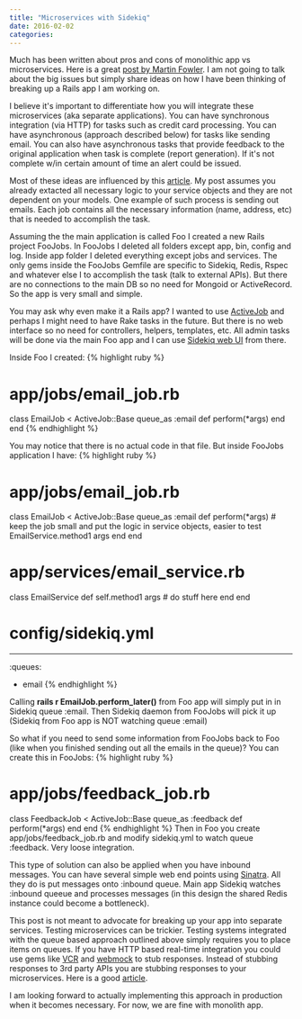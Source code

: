 ```yaml
---
title: "Microservices with Sidekiq"
date: 2016-02-02
categories:
---
```


Much has been written about pros and cons of monolithic app vs microservices.  Here is a great [post by Martin Fowler](http://martinfowler.com/articles/microservice-trade-offs.html).  I am not going to talk about the big issues but simply share ideas on how I have been thinking of breaking up a Rails app I am working on.

I believe it's important to differentiate how you will integrate these microservices (aka separate applications).  You can have synchronous integration (via HTTP) for tasks such as credit card processing.  You can have asynchronous (approach described below) for tasks like sending email.  You can also have asynchronous tasks that provide feedback to the original application when task is complete (report generation).  If it's not complete w/in certain amount of time an alert could be issued.

Most of these ideas are influenced by this [article](http://brandonhilkert.com/blog/sidekiq-as-a-microservice-message-queue/).  My post assumes you already extacted all necessary logic to your service objects and they are not dependent on your models.  One example of such process is sending out emails.  Each job contains all the necessary information (name, address, etc) that is needed to accomplish the task.

Assuming the the main application is called Foo I created a new Rails project FooJobs.  In FooJobs I deleted all folders except app, bin, config and log.  Inside app folder I deleted everything except jobs and services.  The only gems inside the FooJobs Gemfile are specific to Sidekiq, Redis, Rspec and whatever else I to accomplish the task (talk to external APIs).  But there are no connections to the main DB so no need for Mongoid or ActiveRecord.  So the app is very small and simple.

You may ask why even make it a Rails app?  I wanted to use [ActiveJob](http://edgeguides.rubyonrails.org/active_job_basics.html) and perhaps I might need to have Rake tasks in the future.  But there is no web interface so no need for controllers, helpers, templates, etc.  All admin tasks will be done via the main Foo app and I can use [Sidekiq web UI](https://github.com/mperham/sidekiq/wiki/Monitoring) from there.

Inside Foo I created:
{% highlight ruby %}
# app/jobs/email_job.rb
class EmailJob < ActiveJob::Base
  queue_as :email
  def perform(*args)
  end
end
{% endhighlight %}

You may notice that there is no actual code in that file.  But inside FooJobs application I have:
{% highlight ruby %}
# app/jobs/email_job.rb
class EmailJob < ActiveJob::Base
  queue_as :email
  def perform(*args)
    # keep the job small and put the logic in service objects, easier to test
    EmailService.method1 args
  end
end
# app/services/email_service.rb
class EmailService
  def self.method1 args
    # do stuff here
  end
end
# config/sidekiq.yml
---
:queues:
  - email
{% endhighlight %}

Calling **rails r EmailJob.perform_later()** from Foo app will simply put in in Sidekiq queue :email.  Then Sidekiq daemon from FooJobs will pick it up (Sidekiq from Foo app is NOT watching queue :email)

So what if you need to send some information from FooJobs back to Foo (like when you finished sending out all the emails in the queue)?  You can create this in FooJobs:
{% highlight ruby %}
# app/jobs/feedback_job.rb
class FeedbackJob < ActiveJob::Base
  queue_as :feedback
  def perform(*args)
  end
end
{% endhighlight %}
Then in Foo you create app/jobs/feedback_job.rb and modify sidekiq.yml to watch queue :feedback.  Very loose integration.

This type of solution can also be applied when you have inbound messages.  You can have several simple web end points using [Sinatra](http://www.sinatrarb.com/).  All they do is put messages onto :inbound queue.  Main app Sidekiq watches :inbound queeue and processes messages (in this design the shared Redis instance could become a bottleneck).

This post is not meant to advocate for breaking up your app into separate services.  Testing microservices can be trickier.  Testing systems integrated with the queue based approach outlined above simply requires you to place items on queues.  If you have HTTP based real-time integration you could use gems like [VCR](https://github.com/vcr/vcr) and [webmock](https://github.com/bblimke/webmock) to stub responses.  Instead of stubbing responses to 3rd party APIs you are stubbing responses to your microservices.  Here is a good [article](https://semaphoreci.com/community/tutorials/stubbing-external-services-in-rails).

I am looking forward to actually implementing this approach in production when it becomes necessary.  For now, we are fine with monolith app.
